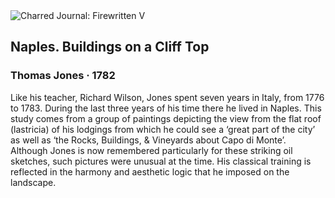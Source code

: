 <div class="artwork-of-the-day">
  <div class="container">
    <div class="img-wrapper">
      <img
        src="https://uploads2.wikiart.org/images/thomas-jones/naples-buildings-on-a-cliff-top-1782.jpg!Large.jpg"
        alt="Charred Journal: Firewritten V" />
    </div>
    <div class="artwork-detail">
      <div class="artwork-origin"> 
        <h2 class="artwork-name">Naples. Buildings on a Cliff Top</h2>
        <h3 class="artist">
          Thomas Jones
                    ·  1782
        </h3>
      </div>
      <p class="description">
        <span class="artwork-description-text ng-binding" ng-bind-html="viewModel.ArtworkOfTheDay.Description | unsafe">Like his teacher, Richard Wilson, Jones spent seven years in Italy, from 1776 to 1783. During the last three years of his time there he lived in Naples. This study comes from a group of paintings depicting the view from the flat roof (lastricia) of his lodgings from which he could see a ‘great part of the city’ as well as ‘the Rocks, Buildings, &amp; Vineyards about Capo di Monte’. Although Jones is now remembered particularly for these striking oil sketches, such pictures were unusual at the time. His classical training is reflected in the harmony and aesthetic logic that he imposed on the landscape.</span>
                        <div class="text-shadow-container" ng-show="showShadow" style=""></div>
      </p>
    </div>
  </div>

</div>
